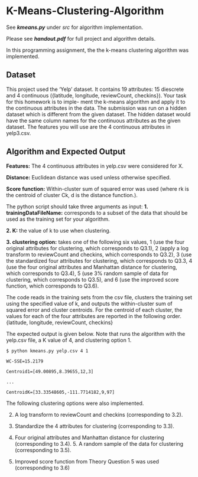 # K-Means-Clustering-Algorithm

See ***kmeans.py*** under *src* for algorithm implementation.

Please see ***handout.pdf*** for full project and algorithm details.

In this programming assignment, the the k-means clustering algorithm was implemented.

## Dataset
This project used the ‘Yelp’ dataset. It contains 19 attributes: 15 diescrete and 4 continuous ({latitude, longitude, reviewCount, checkins}). Your task for this homework is to imple- ment the k-means algorithm and apply it to the continuous attributes in the data.
The submission was run on a hidden dataset which is different from the given dataset. The hidden dataset would have the same column names for the continuous attributes as the given dataset.
The features you will use are the 4 continuous attributes in yelp3.csv.

## Algorithm and Expected Output

**Features:** The 4 continuous attributes in yelp.csv were considered for X.

**Distance:** Euclidean distance was used unless otherwise specified.

**Score function:** Within-cluster sum of squared error was used (where rk is the centroid of cluster Ck, d is the distance function.).

The python script should take three arguments as input:
**1. trainingDataFileName:** corresponds to a subset of the data that should be used as the training set for your algorithm.

**2. K:** the value of k to use when clustering.

**3. clustering option:** takes one of the following six values, 1 (use the four original attributes for clustering, which corresponds to Q3.1), 2 (apply a log transform to reviewCount and checkins, which corresponds to Q3.2), 3 (use the standardized four attributes for clustering, which corresponds to Q3.3, 4 (use the four original attributes and Manhattan distance for clustering, which corresponds to Q3.4), 5 (use 3% random sample of data for clustering, which corresponds to Q3.5), and 6 (use the improved score function, which corresponds to Q3.6).

The code reads in the training sets from the csv file, clusters the training set using the specified value of k, and outputs the within-cluster sum of squared error and cluster centroids. For the centroid of each cluster, the values for each of the four attributes are reported in the following order.
{latitude, longitude, reviewCount, checkins}

The expected output is given below. Note that runs the algorithm with the yelp.csv file, a K value of 4, and clustering option 1.

```
$ python kmeans.py yelp.csv 4 1

WC-SSE=15.2179

Centroid1=[49.00895,8.39655,12,3]

...

CentroidK=[33.33548605,-111.7714182,9,97]
```

The following clustering options were also implemented.

2. A log transform to reviewCount and checkins (corresponding to 3.2).

3. Standardize the 4 attributes for clustering (corresponding to 3.3).

4. Four original attributes and Manhattan distance for clustering (corresponding to 3.4). 5. A random sample of the data for clustering (corresponding to 3.5).

6. Improved score function from Theory Question 5 was used (corresponding to 3.6)
